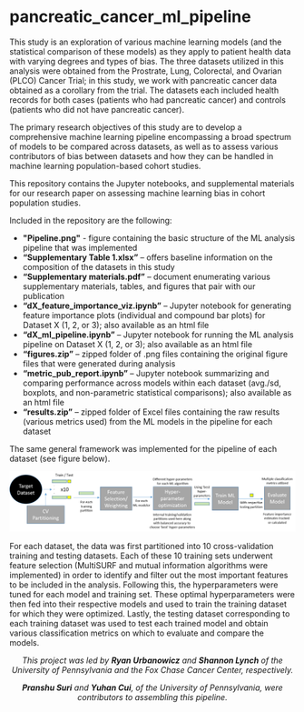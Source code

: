 # pancreatic_cancer_ml_pipeline

This study is an exploration of various machine learning models (and the statistical comparison of these models) as they apply to patient health data with varying degrees and types of bias. The three datasets utilized in this analysis were obtained from the Prostrate, Lung, Colorectal, and Ovarian (PLCO) Cancer Trial; in this study, we work with pancreatic cancer data obtained as a corollary from the trial. The datasets each included health records for both cases (patients who had pancreatic cancer) and controls (patients who did not have pancreatic cancer).

The primary research objectives of this study are to develop a comprehensive machine learning pipeline encompassing a broad spectrum of models to be compared across datasets, as well as to assess various contributors of bias between datasets and how they can be handled in machine learning population-based cohort studies. 

This repository contains the Jupyter notebooks, and supplemental materials for our research paper on assessing machine learning bias in cohort population studies. 


Included in the repository are the following:

- **"Pipeline.png"** - figure containing the basic structure of the ML analysis pipeline that was implemented
- **“Supplementary Table 1.xlsx”** – offers baseline information on the composition of the datasets in this study
- **“Supplementary materials.pdf”** – document enumerating various supplementary materials, tables, and figures that pair with our publication
- **“dX_feature_importance_viz.ipynb”** – Jupyter notebook for generating feature importance plots (individual and compound bar plots) for Dataset X (1, 2, or 3); also available as an html file
- **“dX_ml_pipeline.ipynb”** – Jupyter notebook for running the ML analysis pipeline on Dataset X (1, 2, or 3); also available as an html file
-	**“figures.zip”** – zipped folder of .png files containing the original figure files that were generated during analysis
-	**“metric_pub_report.ipynb”** – Jupyter notebook summarizing and comparing performance across models within each dataset (avg./sd, boxplots, and non-parametric statistical comparisons); also available as an html file
-	**“results.zip”** – zipped folder of Excel files containing the raw results (various metrics used) from the ML models in the pipeline for each dataset

The same general framework was implemented for the pipeline of each dataset (see figure below).

![Alt text](Pipeline.png)

For each dataset, the data was first partitioned into 10 cross-validation training and testing datasets. Each of these 10 training sets underwent feature selection (MultiSURF and mutual information algorithms were implemented) in order to identify and filter out the most important features to be included in the analysis. Following this, the hyperparameters were tuned for each model and training set. These optimal hyperparameters were then fed into their respective models and used to train the training dataset for which they were optimized. Lastly, the testing dataset corresponding to each training dataset was used to test each trained model and obtain various classification metrics on which to evaluate and compare the models.

*<p align="center">This project was led by **Ryan Urbanowicz** and **Shannon Lynch** of the University of Pennsylvania and the Fox Chase Cancer Center, respectively.</p>*
*<p align="center">**Pranshu Suri** and **Yuhan Cui**, of the University of Pennsylvania, were contributors to assembling this pipeline.</p>*
